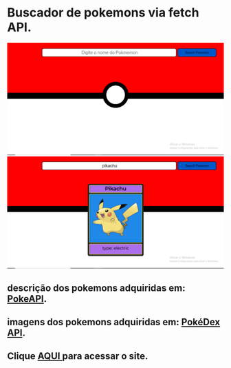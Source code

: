 # Buscador de pokemons via fetch API.

<img src="./images-example/Capturar.PNG">
<img src="./images-example/Capturar1.PNG">


<h2>descrição dos pokemons adquiridas em: <a href="https://pokeapi.co/docs/v2">PokeAPI</a>.</h2>
<h2>imagens dos pokemons adquiridas em: <a href="https://pokedevs.gitbook.io/pokedex/resources/pokemon">PokéDex API</a>.</h2> 
<h2>Clique <a href="https://caiouser2.github.io/Buscador-de-pokemons-via-API/">AQUI </a>para acessar o site.</h2>
